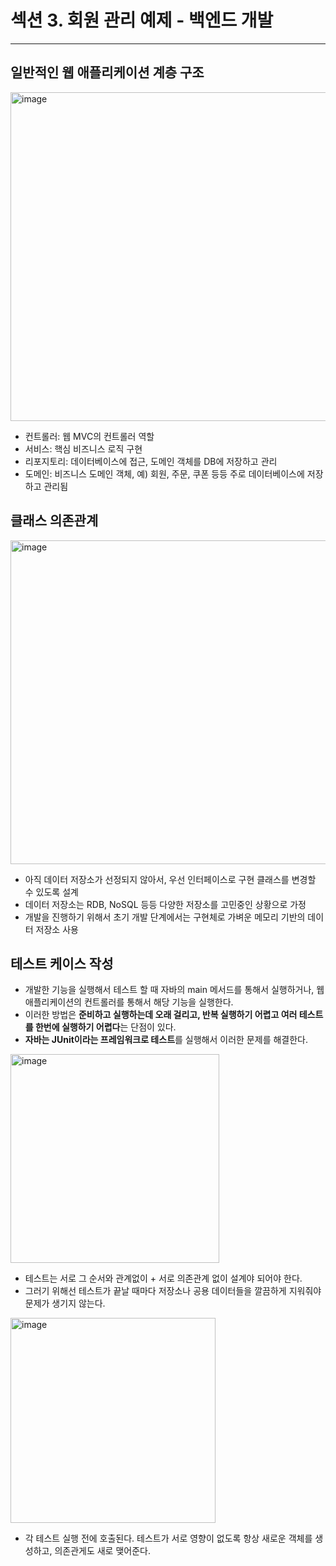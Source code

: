 # 섹션 3. 회원 관리 예제 - 백엔드 개발

---

## 일반적인 웹 애플리케이션 계층 구조
<img width="526" alt="image" src="https://github.com/user-attachments/assets/4ea0edee-510a-4af6-ba5e-9ee1ce29d7d6">

- 컨트롤러: 웹 MVC의 컨트롤러 역할
- 서비스: 핵심 비즈니스 로직 구현
- 리포지토리: 데이터베이스에 접근, 도메인 객체를 DB에 저장하고 관리
- 도메인: 비즈니스 도메인 객체, 예) 회원, 주문, 쿠폰 등등 주로 데이터베이스에 저장하고 관리됨

## 클래스 의존관계
<img width="518" alt="image" src="https://github.com/user-attachments/assets/f186a5df-79af-4b26-93f9-f2795e8d73d0">

- 아직 데이터 저장소가 선정되지 않아서, 우선 인터페이스로 구현 클래스를 변경할 수 있도록 설계
- 데이터 저장소는 RDB, NoSQL 등등 다양한 저장소를 고민중인 상황으로 가정
- 개발을 진행하기 위해서 초기 개발 단계에서는 구현체로 가벼운 메모리 기반의 데이터 저장소 사용

## 테스트 케이스 작성
- 개발한 기능을 실행해서 테스트 할 때 자바의 main 메서드를 통해서 실행하거나, 웹 애플리케이션의 컨트롤러를 통해서 해당 기능을 실행한다.
- 이러한 방법은 **준비하고 실행하는데 오래 걸리고, 반복 실행하기 어렵고 여러 테스트를 한번에 실행하기 어렵다**는 단점이 있다.
- **자바는 JUnit이라는 프레임워크로 테스트**를 실행해서 이러한 문제를 해결한다.

<img width="334" alt="image" src="https://github.com/user-attachments/assets/b7aecfe4-b060-4b48-8454-1db655c5b196">

- 테스트는 서로 그 순서와 관계없이 + 서로 의존관계 없이 설계야 되어야 한다.
- 그러기 위해선 테스트가 끝날 때마다 저장소나 공용 데이터들을 깔끔하게 지워줘야 문제가 생기지 않는다.

<img width="328" alt="image" src="https://github.com/user-attachments/assets/10549d11-b875-4cf5-ab1c-9f09765383d1">

- 각 테스트 실행 전에 호출된다. 테스트가 서로 영향이 없도록 항상 새로운 객체를 생성하고, 의존관게도 새로 맺어준다.